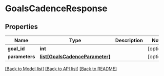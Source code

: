 # GoalsCadenceResponse

## Properties

Name | Type | Description | Notes
------------ | ------------- | ------------- | -------------
**goal_id** | **int** |  | [optional] 
**parameters** | [**list[GoalsCadenceParameter]**](GoalsCadenceParameter.md) |  | [optional] 

[[Back to Model list]](../README.md#documentation-for-models) [[Back to API list]](../README.md#documentation-for-api-endpoints) [[Back to README]](../README.md)


